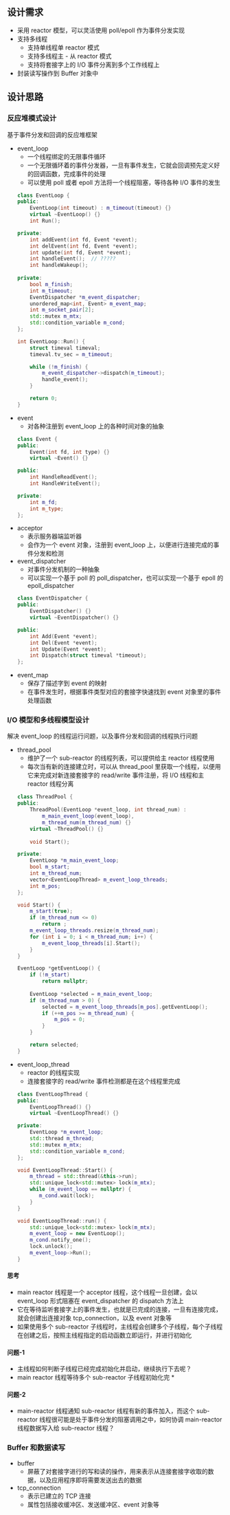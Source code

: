 ## 设计需求
* 采用 reactor 模型，可以灵活使用 poll/epoll 作为事件分发实现
* 支持多线程
  * 支持单线程单 reactor 模式
  * 支持多线程主 - 从 reactor 模式
  * 支持将套接字上的 I/O 事件分离到多个工作线程上
* 封装读写操作到 Buffer 对象中

## 设计思路
### 反应堆模式设计
基于事件分发和回调的反应堆框架
* event_loop
  * 一个线程绑定的无限事件循环
  * 一个无限循环着的事件分发器，一旦有事件发生，它就会回调预先定义好的回调函数，完成事件的处理
  * 可以使用 poll 或者 epoll 方法将一个线程阻塞，等待各种 I/O 事件的发生
  ```c++
  class EventLoop {  
  public:
      EventLoop(int timeout) : m_timeout(timeout) {}
      virtual ~EventLoop() {}
      int Run();
  
  private:
      int addEvent(int fd, Event *event);
      int delEvent(int fd, Event *event);
      int update(int fd, Event *event);
      int handleEvent();  // ?????
      int handleWakeup();
         
  private:
      bool m_finish;
      int m_timeout;
      EventDispatcher *m_event_dispatcher;
      unordered_map<int, Event> m_event_map;
      int m_socket_pair[2];
      std::mutex m_mtx;
      std::condition_variable m_cond;
  };
  
  int EventLoop::Run() {  
      struct timeval timeval;
      timeval.tv_sec = m_timeout;
  
      while (!m_finish) {
          m_event_dispatcher->dispatch(m_timeout);
          handle_event();
      }
  
      return 0;
  }
  ```
* event
  * 对各种注册到 event_loop 上的各种时间对象的抽象
  ```c++
  class Event {
  public:  
      Event(int fd, int type) {}
      virtual ~Event() {}
  
  public:
      int HandleReadEvent();
      int HandleWriteEvent();
  
  private:
      int m_fd;
      int m_type;        
  };
  ```
* acceptor
  * 表示服务器端监听器
  * 会作为一个 event 对象，注册到 event_loop 上，以便进行连接完成的事件分发和检测
* event_dispatcher
  * 对事件分发机制的一种抽象
  * 可以实现一个基于 poll 的 poll_dispatcher，也可以实现一个基于 epoll 的 epoll_dispatcher
  ```c++
  class EventDispatcher {  
  public:
      EventDispatcher() {}
      virtual ~EventDispatcher() {}
  
  public:
      int Add(Event *event);
      int Del(Event *event);
      int Update(Event *event);
      int Dispatch(struct timeval *timeout);
  };
  ```
* event_map
  * 保存了描述字到 event 的映射
  * 在事件发生时，根据事件类型对应的套接字快速找到 event 对象里的事件处理函数

### I/O 模型和多线程模型设计
解决 event_loop 的线程运行问题，以及事件分发和回调的线程执行问题
* thread_pool
  * 维护了一个 sub-reactor 的线程列表，可以提供给主 reactor 线程使用
  * 每次当有新的连接建立时，可以从 thread_pool 里获取一个线程，以便用它来完成对新连接套接字的 read/write 事件注册，将 I/O 线程和主 reactor 线程分离
  ```c++
  class ThreadPool {
  public:
      ThreadPool(EventLoop *event_loop, int thread_num) : 
          m_main_event_loop(event_loop), 
          m_thread_num(m_thread_num) {}
      virtual ~ThreadPool() {}
      
      void Start();
  
  private:
      EventLoop *m_main_event_loop;
      bool m_start;
      int m_thread_num;
      vector<EventLoopThread> m_event_loop_threads;
      int m_pos;
  };
  
  void Start() {  
      m_start(true);
      if (m_thread_num <= 0)
          return ;
      m_event_loop_threads.resize(m_thread_num);
      for (int i = 0; i < m_thread_num; i++) {
          m_event_loop_threads[i].Start();
      }
  }
  
  EventLoop *getEventLoop() {
      if (!m_start)
          return nullptr;
      
      EventLoop *selected = m_main_event_loop;
      if (m_thread_num > 0) {
          selected = m_event_loop_threads[m_pos].getEventLoop();
          if (++m_pos >= m_thread_num) {
              m_pos = 0;
          }
      }
  
      return selected;
  }
  ``` 
* event_loop_thread
  * reactor 的线程实现
  * 连接套接字的 read/write 事件检测都是在这个线程里完成
  ```c++
  class EventLoopThread {  
  public:
      EventLoopThread() {}
      virtual ~EventLoopThread() {}    
  
  private:
      EventLoop *m_event_loop;
      std::thread m_thread;
      std::mutex m_mtx;
      std::condition_variable m_cond;
  };
  
  void EventLoopThread::Start() {
      m_thread = std::thread(&this->run);
      std::unique_lock<std::mutex> lock(m_mtx);
      while (m_event_loop == nullptr) {
         m_cond.wait(lock); 
      } 
  }
  
  void EventLoopThread::run() {
      std::unique_lock<std::mutex> lock(m_mtx);
      m_event_loop = new EventLoop();
      m_cond.notify_one();
      lock.unlock();
      m_event_loop->Run();
  }
  ```
#### 思考
* main reactor 线程是一个 acceptor 线程，这个线程一旦创建，会以 event_loop 形式阻塞在 event_dispatcher 的 dispatch 方法上 
* 它在等待监听套接字上的事件发生，也就是已完成的连接，一旦有连接完成，就会创建出连接对象 tcp_connection，以及 event 对象等
* 如果使用多个 sub-reactor 子线程时，主线程会创建多个子线程，每个子线程在创建之后，按照主线程指定的启动函数立即运行，并进行初始化

#### 问题-1
* 主线程如何判断子线程已经完成初始化并启动，继续执行下去呢？
* main reactor 线程等待多个 sub-reactor 子线程初始化完
  * 
#### 问题-2
* main-reactor 线程通知 sub-reactor 线程有新的事件加入，而这个 sub-reactor 线程很可能是处于事件分发的阻塞调用之中，如何协调 main-reactor 线程数据写入给 sub-reactor 线程？



### Buffer 和数据读写
* buffer
  * 屏蔽了对套接字进行的写和读的操作，用来表示从连接套接字收取的数据，以及应用程序即将需要发送出去的数据
* tcp_connection
  * 表示已建立的 TCP 连接
  * 属性包括接收缓冲区、发送缓冲区、event 对象等